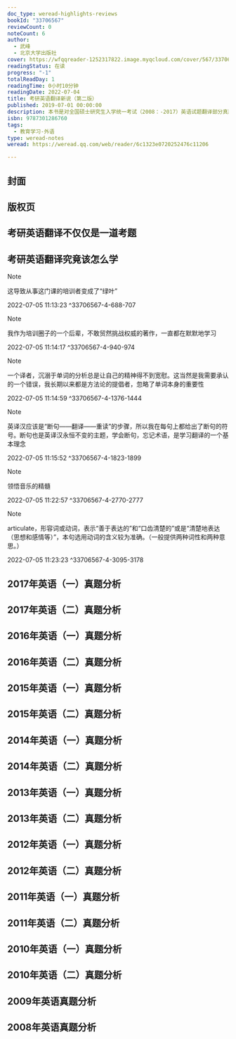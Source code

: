 ```yaml
---
doc_type: weread-highlights-reviews
bookId: "33706567"
reviewCount: 0
noteCount: 6
author:
  - 武峰
  - 北京大学出版社
cover: https://wfqqreader-1252317822.image.myqcloud.com/cover/567/33706567/t7_33706567.jpg
readingStatus: 在读
progress: "-1"
totalReadDay: 1
readingTime: 0小时10分钟
readingDate: 2022-07-04
title: 考研英语翻译新说（第二版）
published: 2019-07-01 00:00:00
description: 本书是对全国硕士研究生入学统一考试（2008：-2017）英语试题翻译部分真题的全面解析，主要针对广大学习考研英语翻译的考生（包括英语（一）和英语（二））而编写。本书从2017年考研英语真题开始，以倒叙的形式将历年的考研英语试题翻译部分从词法和句法两部分进行了深入的解析，帮助考生识记考研词汇、分析句式结构，从而达到提高考研英语成绩的目标。第二版接受了部分读者的意见，第一版基础上删减、修改、增加了部分内容，在版式上也进行了调整，更贴合读者群的需要。
isbn: 9787301286760
tags:
  - 教育学习-外语
type: weread-notes
weread: https://weread.qq.com/web/reader/6c1323e0720252476c11206

---
```



## 封面

## 版权页

## 考研英语翻译不仅仅是一道考题

## 考研英语翻译究竟该怎么学

> [!NOTE] 
> 这导致从事这门课的培训者变成了“绿叶”
> 
> 2022-07-05 11:13:23 ^33706567-4-688-707

> [!NOTE] 
> 我作为培训圈子的一个后辈，不敢贸然挑战权威的著作，一直都在默默地学习
> 
> 2022-07-05 11:14:17 ^33706567-4-940-974

> [!NOTE] 
> 一个译者，沉溺于单词的分析总是让自己的精神得不到宽慰。这当然是我需要承认的一个错误，我长期以来都是方法论的提倡者，忽略了单词本身的重要性
> 
> 2022-07-05 11:14:59 ^33706567-4-1376-1444

> [!NOTE] 
> 英译汉应该是“断句——翻译——重读”的步骤，所以我在每句上都给出了断句的符号。断句也是英译汉永恒不变的主题，学会断句，忘记术语，是学习翻译的一个基本理念
> 
> 2022-07-05 11:15:52 ^33706567-4-1823-1899

> [!NOTE] 
> 领悟音乐的精髓
> 
> 2022-07-05 11:22:57 ^33706567-4-2770-2777

> [!NOTE] 
> articulate，形容词或动词，表示“善于表达的”和“口齿清楚的”或是“清楚地表达（思想和感情等）”，本句选用动词的含义较为准确。（一般提供两种词性和两种意思。）
> 
> 2022-07-05 11:23:23 ^33706567-4-3095-3178

## 2017年英语（一）真题分析

## 2017年英语（二）真题分析

## 2016年英语（一）真题分析

## 2016年英语（二）真题分析

## 2015年英语（一）真题分析

## 2015年英语（二）真题分析

## 2014年英语（一）真题分析

## 2014年英语（二）真题分析

## 2013年英语（一）真题分析

## 2013年英语（二）真题分析

## 2012年英语（一）真题分析

## 2012年英语（二）真题分析

## 2011年英语（一）真题分析

## 2011年英语（二）真题分析

## 2010年英语（一）真题分析

## 2010年英语（二）真题分析

## 2009年英语真题分析

## 2008年英语真题分析

